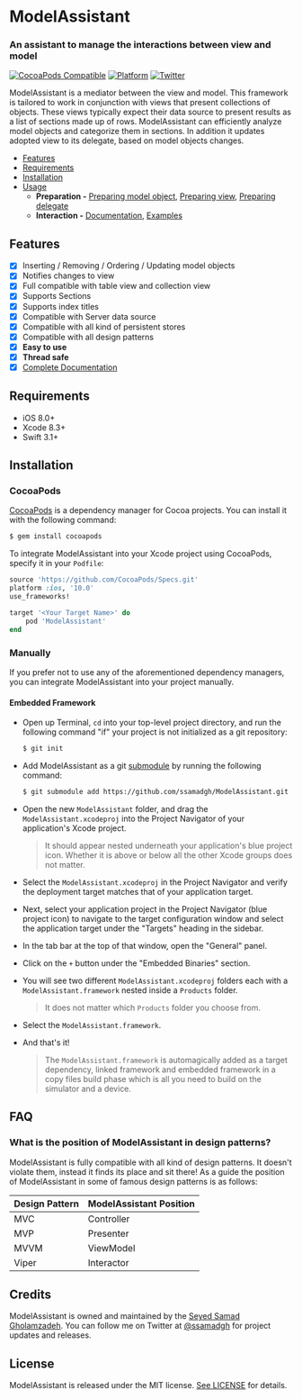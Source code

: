 # ModelAssistant

### An assistant to manage the interactions between view and model

[![CocoaPods Compatible](https://img.shields.io/cocoapods/v/ModelAssistant.svg)](https://img.shields.io/cocoapods/v/ModelAssistant.svg)
[![Platform](https://img.shields.io/cocoapods/p/ModelAssistant.svg?style=flat)](https://ssamadgh.github.io/ModelAssistant)
[![Twitter](https://img.shields.io/badge/twitter-@ssamadgh-blue.svg?style=flat)](https://twitter.com/ssamadgh)

ModelAssistant is a mediator between the view and model. This framework is tailored to work in conjunction with views that present collections of objects. 
These views typically expect their data source to present results as a list of sections made up of rows. ModelAssistant can efficiently analyze model objects and categorize them in sections. In addition it updates adopted view to its delegate, based on model objects changes.

- [Features](#features)
- [Requirements](#requirements)
- [Installation](#installation)
- [Usage](https://github.com/ssamadgh/ModelAssistant/blob/master/Documentation/Usage.md)
	- **Preparation -** [Preparing model object](https://github.com/ssamadgh/ModelAssistant/blob/master/Documentation/Usage.md#Preparing-model-object), [Preparing view](https://github.com/ssamadgh/ModelAssistant/blob/master/Documentation/Usage.md#Preparing-view), [Preparing delegate](https://github.com/ssamadgh/ModelAssistant/blob/master/Documentation/Usage.md#Preparing-delegate)
	- **Interaction -** [Documentation](https://github.com/ssamadgh/ModelAssistant/blob/master/Documentation/Usage.md#Documentation), [Examples](https://github.com/ssamadgh/ModelAssistant/blob/master/Documentation/Usage.md#Examples)

## Features
- [x] Inserting / Removing / Ordering / Updating model objects
- [x] Notifies changes to view
- [x] Full compatible with table view and collection view
- [x] Supports Sections
- [x] Supports index titles
- [x] Compatible with Server data source
- [x] Compatible with all kind of persistent stores
- [x] Compatible with all design patterns
- [x] **Easy to use**
- [x] **Thread safe**
- [x] [Complete Documentation](https://ssamadgh.github.io/ModelAssistant/)

## Requirements

- iOS 8.0+ 
- Xcode 8.3+
- Swift 3.1+

## Installation

### CocoaPods

[CocoaPods](https://cocoapods.org) is a dependency manager for Cocoa projects. You can install it with the following command:

```bash
$ gem install cocoapods
```

To integrate ModelAssistant into your Xcode project using CocoaPods, specify it in your `Podfile`:

```ruby
source 'https://github.com/CocoaPods/Specs.git'
platform :ios, '10.0'
use_frameworks!

target '<Your Target Name>' do
    pod 'ModelAssistant'
end
```
### Manually

If you prefer not to use any of the aforementioned dependency managers, you can integrate ModelAssistant into your project manually.

#### Embedded Framework

- Open up Terminal, `cd` into your top-level project directory, and run the following command "if" your project is not initialized as a git repository:

  ```bash
  $ git init
  ```

- Add ModelAssistant as a git [submodule](https://git-scm.com/docs/git-submodule) by running the following command:

  ```bash
  $ git submodule add https://github.com/ssamadgh/ModelAssistant.git
  ```

- Open the new `ModelAssistant` folder, and drag the `ModelAssistant.xcodeproj` into the Project Navigator of your application's Xcode project.

    > It should appear nested underneath your application's blue project icon. Whether it is above or below all the other Xcode groups does not matter.

- Select the `ModelAssistant.xcodeproj` in the Project Navigator and verify the deployment target matches that of your application target.
- Next, select your application project in the Project Navigator (blue project icon) to navigate to the target configuration window and select the application target under the "Targets" heading in the sidebar.
- In the tab bar at the top of that window, open the "General" panel.
- Click on the `+` button under the "Embedded Binaries" section.
- You will see two different `ModelAssistant.xcodeproj` folders each with a `ModelAssistant.framework` nested inside a `Products` folder.

    > It does not matter which `Products` folder you choose from.

- Select the `ModelAssistant.framework`.


- And that's it!

  > The `ModelAssistant.framework` is automagically added as a target dependency, linked framework and embedded framework in a copy files build phase which is all you need to build on the simulator and a device.
  

## FAQ

### What is the position of ModelAssistant in design patterns?
ModelAssistant is fully compatible with all kind of design patterns. It doesn't violate them, instead it finds its place and sit there!
As a guide the position of ModelAssistant in some of famous design patterns is as follows:

Design Pattern  | ModelAssistant Position
------------- | -------------
MVC | Controller
MVP  | Presenter
MVVM  | ViewModel
Viper  | Interactor


## Credits

ModelAssistant is owned and maintained by the [Seyed Samad Gholamzadeh](http://ssamadgh@gmail.com). You can follow me on Twitter at [@ssamadgh](https://twitter.com/ssamadgh) for project updates and releases.

## License

ModelAssistant is released under the MIT license. [See LICENSE](https://github.com/ssamadgh/ModelAssistant/blob/master/LICENSE) for details.
